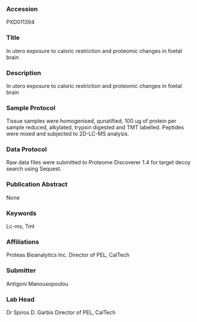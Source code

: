 ### Accession
PXD011394

### Title
In utero exposure to caloric restriction and proteomic changes in foetal brain

### Description
In utero exposure to caloric restriction and proteomic changes in foetal brain

### Sample Protocol
Tissue samples were homogenised, qunatified, 100 ug of protein per sample reduced, alkylated, trypsin digested and TMT labelled. Peptides were mixed and subjected to 2D-LC-MS analysis.

### Data Protocol
Raw data files were submitted to Proteome Discoverer 1.4 for target decoy search using Sequest.

### Publication Abstract
None

### Keywords
Lc-ms, Tmt

### Affiliations
Proteas Bioanalytics Inc.
Director of PEL, CalTech

### Submitter
Antigoni Manousopoulou

### Lab Head
Dr Spiros D. Garbis
Director of PEL, CalTech


